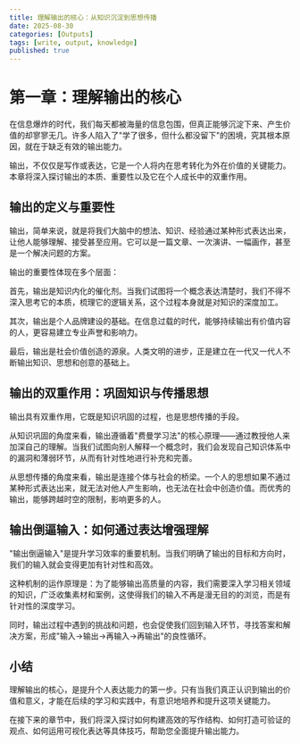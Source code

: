 ```yaml
---
title: 理解输出的核心：从知识沉淀到思想传播
date: 2025-08-30
categories: [Outputs]
tags: [write, output, knowledge]
published: true
---
```


# 第一章：理解输出的核心

在信息爆炸的时代，我们每天都被海量的信息包围，但真正能够沉淀下来、产生价值的却寥寥无几。许多人陷入了"学了很多，但什么都没留下"的困境，究其根本原因，就在于缺乏有效的输出能力。

输出，不仅仅是写作或表达，它是一个人将内在思考转化为外在价值的关键能力。本章将深入探讨输出的本质、重要性以及它在个人成长中的双重作用。

## 输出的定义与重要性

输出，简单来说，就是将我们大脑中的想法、知识、经验通过某种形式表达出来，让他人能够理解、接受甚至应用。它可以是一篇文章、一次演讲、一幅画作，甚至是一个解决问题的方案。

输出的重要性体现在多个层面：

首先，输出是知识内化的催化剂。当我们试图将一个概念表达清楚时，我们不得不深入思考它的本质，梳理它的逻辑关系，这个过程本身就是对知识的深度加工。

其次，输出是个人品牌建设的基础。在信息过载的时代，能够持续输出有价值内容的人，更容易建立专业声誉和影响力。

最后，输出是社会价值创造的源泉。人类文明的进步，正是建立在一代又一代人不断输出知识、思想和创意的基础上。

## 输出的双重作用：巩固知识与传播思想

输出具有双重作用，它既是知识巩固的过程，也是思想传播的手段。

从知识巩固的角度来看，输出遵循着"费曼学习法"的核心原理——通过教授他人来加深自己的理解。当我们试图向别人解释一个概念时，我们会发现自己知识体系中的漏洞和薄弱环节，从而有针对性地进行补充和完善。

从思想传播的角度来看，输出是连接个体与社会的桥梁。一个人的思想如果不通过某种形式表达出来，就无法对他人产生影响，也无法在社会中创造价值。而优秀的输出，能够跨越时空的限制，影响更多的人。

## 输出倒逼输入：如何通过表达增强理解

"输出倒逼输入"是提升学习效率的重要机制。当我们明确了输出的目标和方向时，我们的输入就会变得更加有针对性和高效。

这种机制的运作原理是：为了能够输出高质量的内容，我们需要深入学习相关领域的知识，广泛收集素材和案例，这使得我们的输入不再是漫无目的的浏览，而是有针对性的深度学习。

同时，输出过程中遇到的挑战和问题，也会促使我们回到输入环节，寻找答案和解决方案，形成"输入→输出→再输入→再输出"的良性循环。

## 小结

理解输出的核心，是提升个人表达能力的第一步。只有当我们真正认识到输出的价值和意义，才能在后续的学习和实践中，有意识地培养和提升这项关键能力。

在接下来的章节中，我们将深入探讨如何构建高效的写作结构、如何打造可验证的观点、如何运用可视化表达等具体技巧，帮助您全面提升输出能力。